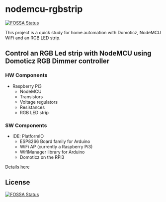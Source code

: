 # nodemcu-rgbstrip

[![FOSSA Status](https://app.fossa.io/api/projects/git%2Bgithub.com%2Fdzooli%2Fnodemcu-rgbstrip.svg?type=shield)](https://app.fossa.io/projects/git%2Bgithub.com%2Fdzooli%2Fnodemcu-rgbstrip?ref=badge_shield)

This project is a quick study for home automation with Domoticz, NodeMCU WiFi and an RGB LED strip.

## Control an RGB Led strip with NodeMCU using Domoticz RGB Dimmer controller

### HW Components

- Raspberry Pi3
  - NodeMCU
  - Transistors
  - Voltage regulators
  - Resistances
  - RGB LED strip

### SW Components

- IDE: PlatformIO
  - ESP8266 Board family for Arduino
  - WiFi AP (currently a Raspberry Pi3)
  - WifiManager library for Arduino
  - Domoticz on the RPi3

[Details here](https://github.com/dzooli/nodemcu-rgbstrip/blob/master/doc/devlog.md)

## License

[![FOSSA Status](https://app.fossa.io/api/projects/git%2Bgithub.com%2Fdzooli%2Fnodemcu-rgbstrip.svg?type=large)](https://app.fossa.io/projects/git%2Bgithub.com%2Fdzooli%2Fnodemcu-rgbstrip?ref=badge_large)
